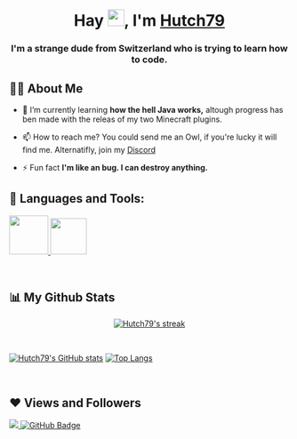 <h1 align="center">Hay <img src="https://raw.githubusercontent.com/MartinHeinz/MartinHeinz/master/wave.gif" width="30px">, I'm <a href="https://www.spigotmc.org/resources/authors/hutch79.643873/">Hutch79</a></h1>
<h3 align="center">I'm a strange dude from Switzerland who is trying to learn how to code.</h3>


## 🙋‍♂️ About Me

- 🌱 I’m currently learning **how the hell Java works,** altough progress has ben made with the releas of my two Minecraft plugins.

- 📫 How to reach me? You could send me an Owl, if you're lucky it will find me. Alternatifly, join my [Discord](https://dc.hutch79.ch)

- ⚡ Fun fact **I'm like an bug. I can destroy anything.**


## 🚀 Languages and Tools:

<p align="left"> 
    <a href="https://www.java.com" target="_blank"> <img src="https://img.icons8.com/color/48/000000/java-coffee-cup-logo.png"width="70" height="70"/> </a>
    <a href="https://www.jetbrains.com/de-de/idea/" target="_blank"> <img src="https://www.jetbrains.com/idea/img/idea-edu.svg"width="65" height="65"/> </a>
</p>
<br/>

## 📊 My Github Stats

<p align="center">
    <a href="https://github.com/Hutch79/">
        <img alt="Hutch79's streak" src="http://github-readme-streak-stats.herokuapp.com?user=Hutch79&hide_border=true&date_format=j%20M%5B%20Y%5D&background=0D1117&border=00FFF7&stroke=00FFF7&ring=008CFF&fire=0033FF&currStreakNum=008CFF&sideNums=008CFF&currStreakLabel=00D0FF&sideLabels=00D0FF&dates=00D0FF)](https://git.io/streak-stats)](https://git.io/streak-stats)"/>
    </a>
</p>


  <br/>
     
  [![Hutch79's GitHub stats](https://github-readme-stats.vercel.app/api?username=Hutch79&show_icons=true&theme=transparent)](https://github.com/Hutch79/)
[![Top Langs](https://github-readme-stats.vercel.app/api/top-langs/?username=Hutch79&layout=compact&theme=transparent)](https://github.com/Hutch79/)


<br/>


## ❤ Views and Followers
<a href="https://github.com/Hutch79">
    <img src="https://komarev.com/ghpvc/?username=Hutch79">
</a>
<a href="https://github.com/Hutch79?tab=followers"><img src="https://img.shields.io/github/followers/Hutch79?label=Followers&style=social" alt="GitHub Badge"></a>
